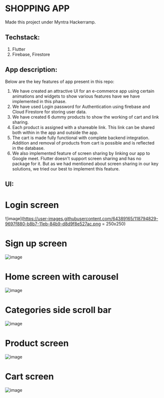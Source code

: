 # SHOPPING APP

Made this project under Myntra Hackerramp.

## Techstack:
1. Flutter
2. Firebase, Firestore

## App description:
 Below are the key features of app present in this repo:
1) We have created an attractive UI for an e-commerce app using certain animations and widgets to show various features have we have implemented in this phase.
2) We have used Login password for Authentication using firebase and Cloud Firestore for storing user data.
3) We have created 6 dummy products to show the working of cart and link sharing.
4) Each product is assigned with a shareable link. This link can be shared both within in the app and outside the app.
5) The cart is made fully functional with complete backend integration. Addition and removal of products from cart is possible and is reflected in the database.
6) We also implemented feature of screen sharing by linking our app to Google meet. Flutter doesn't support screen sharing and has no package for it. But as we had mentioned about screen sharing in our key solutions, we tried our best to implement this feature. 

## UI:
# Login screen
![image](https://user-images.githubusercontent.com/64389165/118794829-9697f880-b8b7-11eb-84b9-d8d9f8e527ac.png = 250x250)

# Sign up screen
![image](https://user-images.githubusercontent.com/64389165/118795011-c7782d80-b8b7-11eb-8225-abdd4cbadff5.png)

# Home screen with carousel
![image](https://user-images.githubusercontent.com/64389165/118795063-d3fc8600-b8b7-11eb-9041-831726be9a45.png)

# Categories side scroll bar
![image](https://user-images.githubusercontent.com/64389165/118795295-12924080-b8b8-11eb-8bd6-5655fb7a1632.png)

# Product screen
![image](https://user-images.githubusercontent.com/64389165/118795361-20e05c80-b8b8-11eb-8c0e-f0a14898eba9.png)

# Cart screen

![image](https://user-images.githubusercontent.com/64389165/118795417-2f2e7880-b8b8-11eb-9266-2eaf1e77246a.png)











